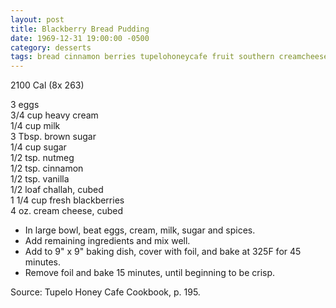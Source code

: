 ```yaml
---
layout: post
title: Blackberry Bread Pudding
date: 1969-12-31 19:00:00 -0500
category: desserts
tags: bread cinnamon berries tupelohoneycafe fruit southern creamcheese dairy
---
```

2100 Cal (8x 263)

3 eggs  
3/4 cup heavy cream  
1/4 cup milk  
3 Tbsp. brown sugar  
1/4 cup sugar  
1/2 tsp. nutmeg  
1/2 tsp. cinnamon  
1/2 tsp. vanilla  
1/2 loaf challah, cubed  
1 1/4 cup fresh blackberries  
4 oz. cream cheese, cubed  

* In large bowl, beat eggs, cream, milk, sugar and spices.
* Add remaining ingredients and mix well.
* Add to 9" x 9" baking dish, cover with foil, and bake at 325F for 45 minutes.
* Remove foil and bake 15 minutes, until beginning to be crisp.

Source: Tupelo Honey Cafe Cookbook, p. 195.  
